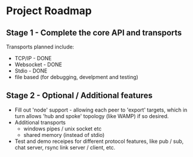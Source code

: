 # Project Roadmap

## Stage 1 - Complete the core API and transports

Transports planned include:

 - TCP/IP - DONE
 - Websocket - DONE
 - Stdio - DONE
 - file based (for debugging, develpment and testing)
 
 
## Stage 2 - Optional / Additional features

 - Fill out 'node' support - allowing each peer to 'export' targets, which in turn allows 'hub and spoke' topology (like WAMP) if so desired.
 - Additional transports
   - windows pipes / unix socket etc
   - shared memory (instead of stdio)
 - Test and demo receipes for different protocol features, like pub / sub, chat server, rsync link server / client, etc. 
 